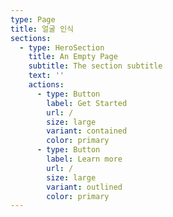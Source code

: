 ```yaml
---
type: Page
title: 얼굴 인식
sections:
  - type: HeroSection
    title: An Empty Page
    subtitle: The section subtitle
    text: ''
    actions:
      - type: Button
        label: Get Started
        url: /
        size: large
        variant: contained
        color: primary
      - type: Button
        label: Learn more
        url: /
        size: large
        variant: outlined
        color: primary
---
```

